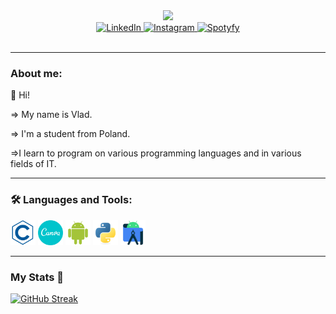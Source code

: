 <div id"headler" align="center">
  <img src="https://media.giphy.com/media/v1.Y2lkPTc5MGI3NjExNTMwMDc1N2YzZjExNjI2OTRlNmFkZjllMjM4YjlmNmRjMDcxZDc2YiZjdD1n/tsWUHlOZzq554BmeMF/giphy.gif" width="500" />
 </div>
 
 <div id= "badges" align="center">
  <a href = "https://www.linkedin.com/in/uladzislau-kamisarau-127b77271/">
    <img src="https://img.shields.io/badge/LinkedIn-blue?logo=linkedin&logoColor=white&style=for-the-badge" alt=LinkedIn Badge" />
  </a>
   <a href = "https://instagram.com/vlad_vodichka?igshid=ZDdkNTZiNTM=">
    <img src="https://img.shields.io/badge/Instagram-blue?logo=instagram&logoColor=white&style=for-the-badge" alt=Instagram Badge" />
   </a>
   <a href = "https://open.spotify.com/artist/2UT4tHBMiEsH1bXukMbn18">
    <img src="https://img.shields.io/badge/Spotify-blue?logo=spotify&logoColor=white&style=for-the-badge" alt=Spotyfy Badge" />
   </a>
  </div>
  
  
  <div id= "badges" align="center">
    <img src="https://komarev.com/ghpvc/?username=Vodichka500&style=flat-square&color=blue" alt=""/>
   </div>
   
   
 ---
 
 
 ### About me:
 :wave: Hi!
 
 => My name is Vlad.
 
 => I'm a student from Poland.
 
 =>I learn to program on various programming languages and in various fields of IT.
 
   
---


### :hammer_and_wrench:  Languages and Tools: 

<div>
  <img src="https://github.com/devicons/devicon/blob/master/icons/c/c-line.svg" title="Java" alt="Java" width="40" height="40"/> 
  <img src="https://github.com/devicons/devicon/blob/master/icons/canva/canva-original.svg" title="Java" alt="Java" width="40" height="40"/> 
  <img src="https://github.com/devicons/devicon/blob/master/icons/android/android-original.svg" alt="Java" width="40" height="40"/> 
  <img src="https://github.com/devicons/devicon/blob/master/icons/python/python-original.svg" title="Java" alt="Java" width="40" height="40"/> 
  <img src="https://github.com/devicons/devicon/blob/master/icons/androidstudio/androidstudio-original.svg" title="Java" alt="Java" width="40" height="40"/> 
  
  
</div>

---
### My Stats 	:muscle:

[![GitHub Streak](http://github-readme-streak-stats.herokuapp.com?user=Vodichka500&theme=highcontrast&hide_border=%D0%9B%D0%9E%D0%96%D0%AC&mode=weekly)](https://git.io/streak-stats)


  
